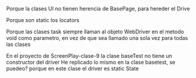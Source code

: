 Porque la clases UI no tienen herencia de BasePage, 
para hereder el Drive

Porque son static los locators

Porque las clases task siempre llaman al objeto
WebDriver en el metodo void como parametro,
en vez de que sea llamado una sola vez 
para todas las clases

En el proyecto de ScreenPlay-clase-9 la clase
baseTest no tiene un constructor del driver
He replicado lo mismo en la clase basetest, se puedeo? 
porque en este clase el driver es static
State
